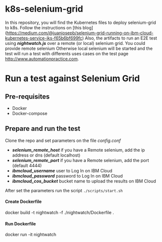 # k8s-selenium-grid
In this repository, you will find the Kubernetes files to deploy selenium-grid to k8s. Follow the instructions on [this blog] (https://medium.com/@juanjosepb/selenium-grid-running-on-ibm-cloud-kubernetes-service-iks-f65b6bf699fc)
Also, the artifacts to run an E2E test using _**nightwatch.js**_ over a remote (or local) selenium grid. You could provide remote selenium Otherwise local selenium will be started and the test will run a test with differents uses cases on the test page http://www.automationpractice.com.


# Run a test against Selenium Grid
## Pre-requisites
- Docker
- Docker-compose

## Prepare and run the test
Clone the repo and set parameters on the file *config.conf*
- **_selenium_remote_host_** if you have a Remote selenium, add the ip address or dns (default localhost)
- **_selenium_remote_port_** if you have a Remote selenium, add the port (default 4444)
- **_ibmcloud_username_** user to Log In on IBM Cloud 
- **_ibmcloud_password_** password to Log In on IBM Cloud 
- **_ibmcloud_cos_bucket_** bucket name to upload the results on IBM Cloud 

After set the parameters run the script `./scripts/start.sh`

#### Create Dockerfile
docker build -t nightwatch -f ./nightwatch/Dockerfile .

#### Run Dockerfile
docker run -it nightwatch